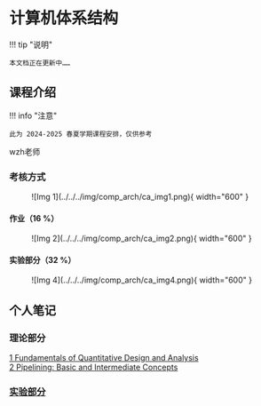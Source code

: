 # 计算机体系结构

!!! tip "说明"

    本文档正在更新中……

## 课程介绍

!!! info "注意"

    此为 2024-2025 春夏学期课程安排，仅供参考

wzh老师

### 考核方式

<figure markdown="span">
  ![Img 1](../../../img/comp_arch/ca_img1.png){ width="600" }
</figure>

#### 作业（16 %）

<figure markdown="span">
  ![Img 2](../../../img/comp_arch/ca_img2.png){ width="600" }
</figure>

#### 实验部分（32 %）

<figure markdown="span">
  ![Img 4](../../../img/comp_arch/ca_img4.png){ width="600" }
</figure>

## 个人笔记

### 理论部分

[1 Fundamentals of Quantitative Design and Analysis](./theory/ch1.md)<br/>
[2 Pipelining: Basic and Intermediate Concepts](./theory/ch2.md)

### [实验部分](./lab/index.md)
